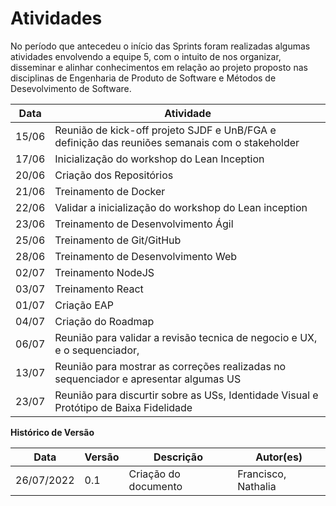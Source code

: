 # Atividades

No período que antecedeu o início das Sprints foram realizadas algumas atividades envolvendo a equipe 5, com o intuito de nos organizar, disseminar e alinhar conhecimentos em relação ao projeto proposto nas disciplinas de Engenharia de Produto de Software e Métodos de Desevolvimento de Software.

| Data  | Atividade                                                                                      |
| ----- | ---------------------------------------------------------------------------------------------- |
| 15/06 | Reunião de kick-off projeto SJDF e UnB/FGA e definição das reuniões semanais com o stakeholder |
| 17/06 | Inicialização do workshop do Lean Inception                                                    |
| 20/06 | Criação dos Repositórios                                                                       |
| 21/06 | Treinamento de Docker                                                                          |
| 22/06 | Validar a inicialização do workshop do Lean inception                                          |
| 23/06 | Treinamento de Desenvolvimento Ágil                                                            |
| 25/06 | Treinamento de Git/GitHub                                                                      |
| 28/06 | Treinamento de Desenvolvimento Web                                                             |
| 02/07 | Treinamento NodeJS                                                                             |
| 03/07 | Treinamento React                                                                              |
| 01/07 | Criação EAP                                                                                    |
| 04/07 | Criação do Roadmap                                                                             |
| 06/07 | Reunião para validar a revisão tecnica de negocio e UX, e o sequenciador,                      |
| 13/07 | Reunião para mostrar as correções realizadas no sequenciador e apresentar algumas US           |
| 23/07 | Reunião para discurtir sobre as USs, Identidade Visual e Protótipo de Baixa Fidelidade         |

**Histórico de Versão**

| Data       | Versão | Descrição            | Autor(es)           |
| ---------- | ------ | -------------------- | ------------------- |
| 26/07/2022 | 0.1    | Criação do documento | Francisco, Nathalia |
